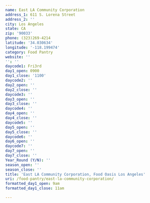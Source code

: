 ```yaml
---
name: East LA Community Corporation
address_1: 611 S. Lorena Street
address_2: ''
city: Los Angeles
state: CA
zip: '90033'
phone: (323)269-4214
latitude: '34.030634'
longitude: '-118.199474'
category: Food Pantry
website: ''
'': ''
daycode1: Fri3rd
day1_open: 0900
day1_close: '1100'
daycode2: ''
day2_open: ''
day2_close: ''
daycode3: ''
day3_open: ''
day3_close: ''
daycode4: ''
day4_open: ''
day4_close: ''
daycode5: ''
day5_open: ''
day5_close: ''
daycode6: ''
day6_open: ''
daycode7: ''
day7_open: ''
day7_close: ''
Year_Round (Y/N): ''
season_open: ''
season_close: ''
title: 'East LA Community Corporation, Food Oasis Los Angeles'
uri: /food-pantry/east-la-community-corporation/
formatted_day1_open: 9am
formatted_day1_close: 11am

---
```


